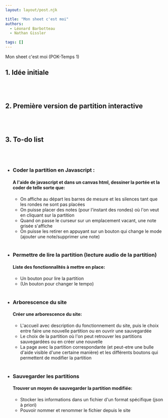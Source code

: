 ```yaml
---
layout: layout/post.njk

title: "Mon sheet c'est moi"
authors:
  - Léonard Barbotteau
  - Nathan Gissler

tags: []
---
```


<!-- début résumé -->
Mon sheet c'est moi (POK-Temps 1)
<!-- fin résumé -->
## 1. Idée initiale
<br/><br/>

## 2. Première version de partition interactive
<br/><br/>

## 3. To-do list
<br/><br/>
- ### Coder la partition en Javascript :
  #### A l'aide de javascript et dans un canvas html, dessiner la portée et la coder de telle sorte que:
    - On affiche au départ les barres de mesure et les silences tant que les rondes ne sont pas placées
    - On puisse placer des notes (pour l'instant des rondes) où l'on veut en cliquant sur la partition
    - Quand on passe le curseur sur un emplacement vacant, une note grisée s'affiche
    - On puisse les retirer en appuyant sur un bouton qui change le mode (ajouter une note/supprimer une note) 
<br/><br/>
- ### Permettre de lire la partition (lecture audio de la partition)
  #### Liste des fonctionnalités à mettre en place:
    - Un bouton pour lire la partition
    - (Un bouton pour changer le tempo)
<br/><br/>
- ### Arborescence du site
  #### Créer une arborescence du site:
    - L'accueil avec description du fonctionnement du site, puis le choix entre faire une nouvelle partition ou en ouvrir une sauvegardée
    - Le choix de la partition où l'on peut retrouver les partitions sauvegardées ou en créer une nouvelle 
    - La page avec la partition correspondante (et peut-etre une bulle d'aide visible d'une certaine manière) et les différents boutons qui permettent de modifier la partition
<br/><br/>
- ### Sauvegarder les partitions
  #### Trouver un moyen de sauvegarder la partition modifiée:
    - Stocker les informations dans un fichier d'un format spécifique (json à priori)
    - Pouvoir nommer et renommer le fichier depuis le site